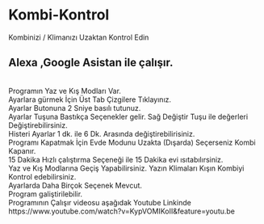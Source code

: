 # Kombi-Kontrol
Kombinizi / Klimanızı Uzaktan Kontrol Edin  <br>
<h2>
Alexa ,Google Asistan ile çalışır.</h2> <br>
Programın Yaz ve Kış Modları Var.<br>
Ayarlara gürmek İçin Üst Tab Çizgilere Tıklayınız. <br>
Ayarlar Butonuna 2 Sniye basılı tutunuz.<br>
Ayarlar Tuşuna Bastıkça Seçenekler gelir. Sağ Değiştir Tuşu ile değerleri Değiştirebilirsiniz.<br>
Histeri Ayarlar 1 dk. ile 6 Dk. Arasında değiştirebilirisiniz.<br>
Programı Kapatmak İçin Evde Modunu Uzakta (Dışarda) Seçerseniz Kombi Kapanır.<br>
15 Dakika Hızlı çalıştırma Seçeneği ile 15 Dakika evi ısıtabılırsiniz.<br>
Yaz ve Kış Modlarına Geçiş Yapabilirsiniz.  Yazın Klimaları Kışın Kombiyi Kontrol edebilirsiniz.<br>
Ayarlarda Daha Birçok Seçenek Mevcut.<br>
Program galiştirilebilir. <br>
Programının Çalışır videosu aşağıdak Youtube Linkinde<br>
https://www.youtube.com/watch?v=KypVOMIKoII&feature=youtu.be<br>
